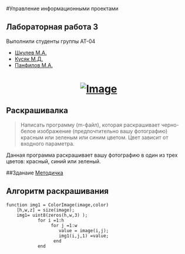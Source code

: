 #Управление информационными проектами
## Лабораторная работа 3 
Выполнили студенты группы АТ-04
* [Шкулев М.А.](https://vk.com/kkkulekkk)
* [Кусяк М.Д.](https://vk.com/dizes1337)
* [Панфилов М.А.](https://vk.com/id564299982)

<a href="https://flutter.dev/">
  <h1 align="center">
    <picture>
      <source media="(prefers-color-scheme: dark)" srcset="https://i.imgur.com/ib9ilwq.jpg">
      <img alt="Image" src="https://i.imgur.com/ib9ilwq.jpg">
    </picture>
  </h1>
</a>

## Раскрашивалка
> Написать программу (m-файл), которая раскрашивает черно-белое изображение 
> (предпочтительно вашу фотографию) красным или зеленым или синим цветом. 
> Цвет зависит от входного параметра.

Данная программа раскрашивает вашу фотографию в один из трех цветов: красный, синий или зеленый.

##Зданаие
[Методичка](task.md)
## Алгоритм раскрашивания

```
function img1 = ColorImage(image,color)
    [h,w,z] = size(image);
    img1= uint8(zeros(h,w,3) );
            for i =1:h
                 for j =1:w
                    value = image(i,j);
                    img1(i,j,1) =value;       
                  end
            end
  ```
